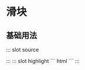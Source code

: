 # 滑块

## 基础用法

<demo-block>
::: slot source
<p><el-slider v-model="slider1"></el-slider></p>
<p><el-slider v-model="slider2"></el-slider></p>
:::
::: slot highlight
``` html
<x-input-slider name="slider1" :value="20"></x-input-slider>
<x-input-slider name="slider2" :value="80"></x-input-slider>
```
:::
</demo-block>

<script>
export default {
    data(){
        return {
            slider1:20,
            slider2:80,
        };
    }
};
</script>